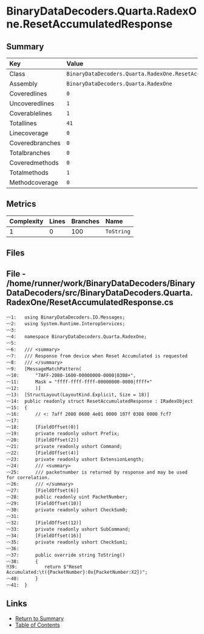 ﻿# BinaryDataDecoders.Quarta.RadexOne.ResetAccumulatedResponse

## Summary

| Key             | Value                                                         |
| :-------------- | :------------------------------------------------------------ |
| Class           | `BinaryDataDecoders.Quarta.RadexOne.ResetAccumulatedResponse` |
| Assembly        | `BinaryDataDecoders.Quarta.RadexOne`                          |
| Coveredlines    | `0`                                                           |
| Uncoveredlines  | `1`                                                           |
| Coverablelines  | `1`                                                           |
| Totallines      | `41`                                                          |
| Linecoverage    | `0`                                                           |
| Coveredbranches | `0`                                                           |
| Totalbranches   | `0`                                                           |
| Coveredmethods  | `0`                                                           |
| Totalmethods    | `1`                                                           |
| Methodcoverage  | `0`                                                           |

## Metrics

| Complexity | Lines | Branches | Name       |
| :--------- | :---- | :------- | :--------- |
| 1          | 0     | 100      | `ToString` |

## Files

## File - /home/runner/work/BinaryDataDecoders/BinaryDataDecoders/src/BinaryDataDecoders.Quarta.RadexOne/ResetAccumulatedResponse.cs

```CSharp
〰1:   using BinaryDataDecoders.IO.Messages;
〰2:   using System.Runtime.InteropServices;
〰3:   
〰4:   namespace BinaryDataDecoders.Quarta.RadexOne;
〰5:   
〰6:   /// <summary>
〰7:   /// Response from device when Reset Accumulated is requested
〰8:   /// </summary>
〰9:   [MessageMatchPattern(
〰10:      "7AFF-2080-1600-00000000-0000|0308+",
〰11:      Mask = "ffff-ffff-ffff-00000000-0000|ffff+"
〰12:      )]
〰13:  [StructLayout(LayoutKind.Explicit, Size = 18)]
〰14:  public readonly struct ResetAccumulatedResponse : IRadexObject
〰15:  {
〰16:      // <: 7aff 2080 0600 4e01 0000 107f 0308 0000 fcf7
〰17:  
〰18:      [FieldOffset(0)]
〰19:      private readonly ushort Prefix;
〰20:      [FieldOffset(2)]
〰21:      private readonly ushort Command;
〰22:      [FieldOffset(4)]
〰23:      private readonly ushort ExtensionLength;
〰24:      /// <summary>
〰25:      /// packetnumber is returned by response and may be used for correlation.
〰26:      /// </summary>
〰27:      [FieldOffset(6)]
〰28:      public readonly uint PacketNumber;
〰29:      [FieldOffset(10)]
〰30:      private readonly ushort CheckSum0;
〰31:  
〰32:      [FieldOffset(12)]
〰33:      private readonly ushort SubCommand;
〰34:      [FieldOffset(16)]
〰35:      private readonly ushort CheckSum1;
〰36:  
〰37:      public override string ToString()
〰38:      {
‼39:          return $"Reset Accumulated:\t({PacketNumber}:0x{PacketNumber:X2})";
〰40:      }
〰41:  }
```

## Links

* [Return to Summary](Summary.md)
* [Table of Contents](../TOC.md)

